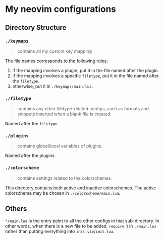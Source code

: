 # My neovim configurations

## Directory Structure
### `./keymaps`
>contains all my custom key mapping

The file names corresponds to the following rules:  
1. if the mapping involves a plugin, put it in the file named after the plugin.
2. if the mapping involves a specific `filetype`, put it in the file named 
after the `filetype`.
3. otherwise, put it in `./keymaps/main.lua`.

### `./filetype`
>contains any other filetype-related configs, such as formats and snippets 
inserted when a blank file is created.

Named after the `filetype`.

### `./plugins`
>contains global/local variables of plugins.

Named after the plugins.

### `./colorscheme`
>contains settings related to the colorschemes.

This directory contains both active and inactive colorschemes. The active
colorscheme may be chosen in `./colorscheme/main.lua`.

## Others
`*/main.lua` is the entry point to all the other configs in that sub-directory. 
In other words, when there is a new file to be added, `require` it in 
`./main.lua` rather than putting everything into `init.vim`/`init.lua`.
